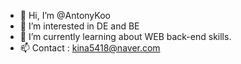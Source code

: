 - 👋 Hi, I’m @AntonyKoo
- 👀 I’m interested in DE and BE
- 🌱 I’m currently learning about WEB back-end skills.
- 📫 Contact : kina5418@naver.com
